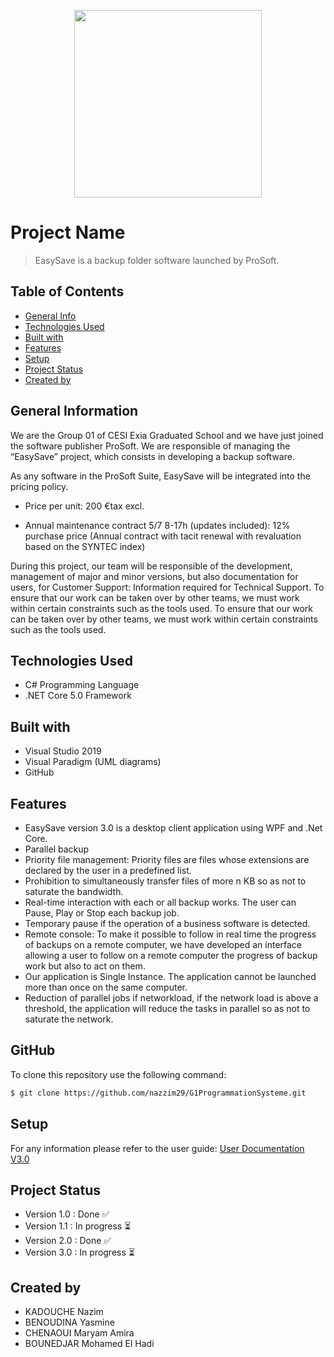 

<p align="center"><img src="https://cdn.discordapp.com/attachments/768553163270651936/913177117167091732/unknown.png" width="300"></p>





# Project Name
> EasySave is a backup folder software launched by ProSoft.

## Table of Contents
* [General Info](#general-information)
* [Technologies Used](#technologies-used)
* [Built with](#built-with)
* [Features](#features)
* [Setup](#setup)
* [Project Status](#project-status)
* [Created by](#contact)



## General Information
We are the Group 01 of CESI Exia Graduated School and we have just joined the software publisher ProSoft. We are responsible of managing the “EasySave” project, which consists in developing a backup software.

As any software in the ProSoft Suite, EasySave will be integrated into the pricing policy.

- Price per unit: 200 €tax excl.

- Annual maintenance contract 5/7 8-17h (updates included): 12% purchase price (Annual contract with tacit renewal with revaluation based on the SYNTEC index) 

During this project, our team will be responsible of the development, management of major and minor versions, but also documentation for users,
for Customer Support: Information required for Technical Support. To ensure that our work can be taken over by other teams, we must work within certain constraints such as the tools used.
To ensure that our work can be taken over by other teams, we must work within certain constraints such as the tools used. 


## Technologies Used
- C# Programming Language
- .NET Core 5.0 Framework

## Built with
- Visual Studio 2019
- Visual Paradigm (UML diagrams)
- GitHub 

## Features
-	EasySave version 3.0 is a desktop client application using WPF and .Net Core.
-	Parallel backup
-	Priority file management: Priority files are files whose extensions are declared by the user in a predefined list.
-	Prohibition to simultaneously transfer files of more n KB so as not to saturate the bandwidth.
-	Real-time interaction with each or all backup works. The user can Pause, Play or Stop each backup job.
-	Temporary pause if the operation of a business software is detected.
-	Remote console: To make it possible to follow in real time the progress of backups on a remote computer, we have developed an interface allowing a user to follow on a remote computer the progress of backup work but also to act on them.
-	Our application is  Single Instance. The application cannot be launched more than once on the same computer.
-	Reduction of parallel jobs if networkload, if the network load is above a threshold, the application will reduce the tasks in parallel so as not to saturate the network.


## GitHub 
To clone this repository use the following command:
```sh
$ git clone https://github.com/nazzim29/G1ProgrammationSysteme.git
```

## Setup
For any information please refer to the user guide:
[User Documentation V3.0](https://github.com/nazzim29/G1ProgrammationSysteme/blob/3.0/Documentation%20Version%203.0.pdf)

## Project Status
- Version 1.0 : Done :white_check_mark: 
- Version 1.1 : In progress :hourglass_flowing_sand:
- Version 2.0 : Done :white_check_mark: 
- Version 3.0 : In progress :hourglass_flowing_sand:


## Created by 
- KADOUCHE Nazim
- BENOUDINA Yasmine
- CHENAOUI Maryam Amira
- BOUNEDJAR Mohamed El Hadi


